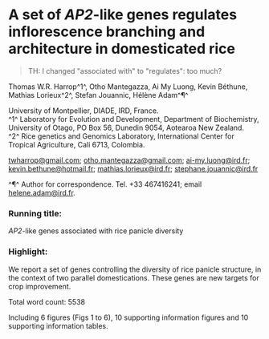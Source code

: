 
# A set of *AP2*-like genes regulates inflorescence branching and architecture in domesticated rice

> TH: I changed "associated with" to "regulates": too much?

Thomas W.R. Harrop^1^, Otho Mantegazza, Ai My Luong, Kevin Béthune, Mathias Lorieux^2^, Stefan Jouannic, Hélène Adam^¶^

University of Montpellier, DIADE, IRD, France.  
^1^ Laboratory for Evolution and Development, Department of Biochemistry, University of Otago, PO Box 56, Dunedin 9054, Aotearoa New Zealand.  
^2^ Rice genetics and Genomics Laboratory, International Center for Tropical Agriculture, Cali 6713, Colombia.

twharrop@gmail.com; otho.mantegazza@gmail.com; ai-my.luong@ird.fr; kevin.bethune@hotmail.fr; mathias.lorieux@ird.fr; stephane.jouannic@ird.fr

^¶^ Author for correspondence. Tel. +33 467416241; email helene.adam@ird.fr.

### Running title:

*AP2*-like genes associated with rice panicle diversity

### Highlight:

We report a set of genes controlling the diversity of rice panicle structure, in the context of two parallel domestications. These genes are new targets for crop improvement.

Total word count: 5538  

Including 6 figures (Figs 1 to 6), 10 supporting information figures and 10 supporting information tables.

